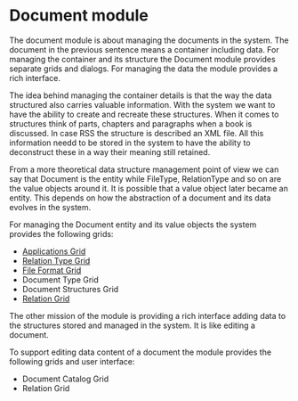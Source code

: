 # Document module

The document module is about managing the documents in the system.
The document in the previous sentence means a container including data.
For managing the container and its structure the Document module provides separate grids
and dialogs.
For managing the data the module provides a rich interface.

The idea behind managing the container details is that the way the data structured also carries
valuable information.
With the system we want to have the ability to create and recreate these structures.
When it comes to structures think of parts, chapters and paragraphs when a book is discussed.
In case RSS the structure is described an XML file.
All this information needd to be stored in the system to have the ability to deconstruct these 
in a way their meaning still retained.

From a more theoretical data structure management point of view we can say that Document is
the entity while FileType, RelationType and so on are the value objects around it.
It is possible that a value object later became an entity.
This depends on how the abstraction of a document and its data evolves in the system.

For managing the Document entity and its value objects the system provides the following grids:

- [Applications Grid](ui/application_grid.md)
- [Relation Type Grid](ui/relation_type_grid.md)
- [File Format Grid](ui/file_format.md)
- Document Type Grid
- Document Structures Grid
- [Relation Grid](ui/relation_grid.md)

The other mission of the module is providing a rich interface adding data to the structures
stored and managed in the system.
It is like editing a document.

To support editing data content of a document the module provides the following grids and user
interface:

- Document Catalog Grid
- Relation Grid